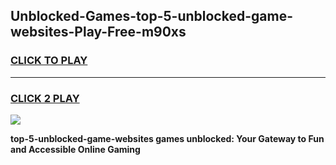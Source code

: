 
## Unblocked-Games-top-5-unblocked-game-websites-Play-Free-m90xs
<h3>
<a href="https://premium76.site?title=top-5-unblocked-game-websites&ref=21A">CLICK TO PLAY</a></h3>
<hr>

<h3>
<a href="https://premium76.site?title=top-5-unblocked-game-websites&ref=21A">CLICK 2 PLAY</a>
  
</h3>

<a href="https://premium76.site?title=top-5-unblocked-game-websites&ref=21A"><img src="https://clearcache.store/games.png"></a>


**top-5-unblocked-game-websites games unblocked: Your Gateway to Fun and Accessible Online Gaming**
